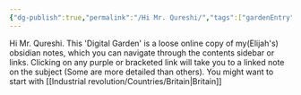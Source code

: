 ```yaml
---
{"dg-publish":true,"permalink":"/Hi Mr. Qureshi/","tags":["gardenEntry"]}
---
```


Hi Mr. Qureshi. This 'Digital Garden' is a loose online copy of my(Elijah's) obsidian notes, which you can navigate through the contents sidebar or links. Clicking on any purple or bracketed link will take you to a linked note on the subject (Some are more detailed than others). You might want to start with [[Industrial revolution/Countries/Britain\|Britain]]